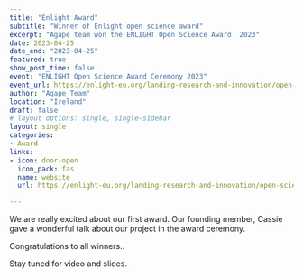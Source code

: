 ```yaml
---
title: "Enlight Award"
subtitle: "Winner of Enlight open science award"
excerpt: "Agape team won the ENLIGHT Open Science Award  2023"
date: 2023-04-25
date_end: "2023-04-25"
featured: true
show_post_time: false
event: "ENLIGHT Open Science Award Ceremony 2023"
event_url: https://enlight-eu.org/landing-research-and-innovation/open-science/727-enlight-open-science-award-ceremony-2023-registration-open
author: "Agape Team"
location: "Ireland"
draft: false
# layout options: single, single-sidebar
layout: single
categories:
- Award
links:
- icon: door-open
  icon_pack: fas
  name: website
  url: https://enlight-eu.org/landing-research-and-innovation/open-science/727-enlight-open-science-award-ceremony-2023-registration-open

---
```


We are really excited about our first award. Our founding member, Cassie gave a wonderful talk about our project in the award ceremony.


Congratulations to all winners.. 

Stay tuned for video and slides.
